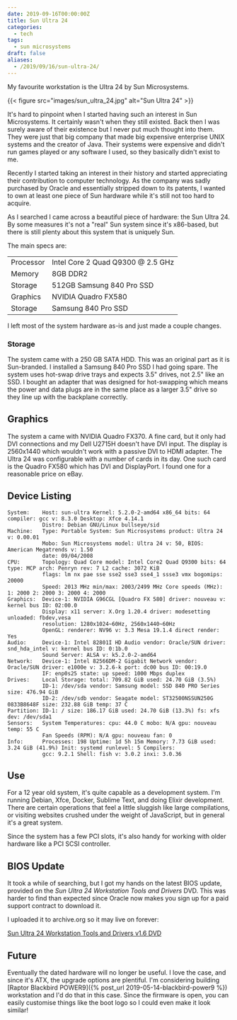 ```yaml
---
date: 2019-09-16T00:00:00Z
title: Sun Ultra 24
categories:
  - tech
tags:
  - sun microsystems
draft: false
aliases:
  - /2019/09/16/sun-ultra-24/
---
```


My favourite workstation is the Ultra 24 by Sun Microsystems.

{{< figure src="images/sun_ultra_24.jpg" alt="Sun Ultra 24" >}}

<!--more-->

It's hard to pinpoint when I started having such an interest in Sun Microsystems.
It certainly wasn't when they still existed. Back then I was surely aware of their
existence but I never put much thought into them. They were just that big
company that made big expensive enterprise UNIX systems and the creator of Java.
Their systems were expensive and didn't run games played or any software I
used, so they basically didn't exist to me.

Recently I started taking an interest in their history and started appreciating
their contribution to computer technology. As the company was sadly purchased
by Oracle and essentially stripped down to its patents, I wanted to own at
least one piece of Sun hardware while it's still not too hard to acquire.

As I searched I came across a beautiful piece of hardware: the Sun Ultra 24.
By some measures it's not a "real" Sun system since it's x86-based, but
there is still plenty about this system that is uniquely Sun.

The main specs are:


| |  |
| ---- | ---- |
| Processor | Intel Core 2 Quad Q9300 @ 2.5 GHz |
| Memory | 8GB DDR2 |
| Storage | 512GB Samsung 840 Pro SSD |
| Graphics | NVIDIA Quadro FX580 |
| Storage | Samsung 840 Pro SSD |


I left most of the system hardware as-is and just made a couple changes.

### Storage

The system came with a 250 GB SATA HDD. This was an original part as it is
Sun-branded. I installed a Samsung 840 Pro SSD I had going spare. The system
uses hot-swap drive trays and expects 3.5" drives, not 2.5" like an SSD.
I bought an adapter that was designed for hot-swapping which means the power
and data plugs are in the same place as a larger 3.5" drive so they line up
with the backplane correctly.

## Graphics

The system a came with NVIDIA Quadro FX370. A fine card, but it only had DVI
connections and my Dell U2715H doesn't have DVI input. The display is 2560x1440
which wouldn't work with a passive DVI to HDMI adapter. The Ultra 24 was
configurable with a number of cards in its day. One such card is the Quadro FX580
which has DVI and DisplayPort. I found one for a reasonable price on eBay.

## Device Listing

```plain
System:    Host: sun-ultra Kernel: 5.2.0-2-amd64 x86_64 bits: 64 compiler: gcc v: 8.3.0 Desktop: Xfce 4.14.1
           Distro: Debian GNU/Linux bullseye/sid
Machine:   Type: Portable System: Sun Microsystems product: Ultra 24 v: 0.00.01
           Mobo: Sun Microsystems model: Ultra 24 v: 50, BIOS: American Megatrends v: 1.50
           date: 09/04/2008
CPU:       Topology: Quad Core model: Intel Core2 Quad Q9300 bits: 64 type: MCP arch: Penryn rev: 7 L2 cache: 3072 KiB
           flags: lm nx pae sse sse2 sse3 sse4_1 ssse3 vmx bogomips: 20000
           Speed: 2013 MHz min/max: 2003/2499 MHz Core speeds (MHz): 1: 2000 2: 2000 3: 2000 4: 2000
Graphics:  Device-1: NVIDIA G96CGL [Quadro FX 580] driver: nouveau v: kernel bus ID: 02:00.0
           Display: x11 server: X.Org 1.20.4 driver: modesetting unloaded: fbdev,vesa
           resolution: 1280x1024~60Hz, 2560x1440~60Hz
           OpenGL: renderer: NV96 v: 3.3 Mesa 19.1.4 direct render: Yes
Audio:     Device-1: Intel 82801I HD Audio vendor: Oracle/SUN driver: snd_hda_intel v: kernel bus ID: 0:1b.0
           Sound Server: ALSA v: k5.2.0-2-amd64
Network:   Device-1: Intel 82566DM-2 Gigabit Network vendor: Oracle/SUN driver: e1000e v: 3.2.6-k port: dc00 bus ID: 00:19.0
           IF: enp0s25 state: up speed: 1000 Mbps duplex
Drives:    Local Storage: total: 709.82 GiB used: 24.70 GiB (3.5%)
           ID-1: /dev/sda vendor: Samsung model: SSD 840 PRO Series size: 476.94 GiB
           ID-2: /dev/sdb vendor: Seagate model: ST32500NSSUN250G 0833B8648F size: 232.88 GiB temp: 37 C
Partition: ID-1: / size: 186.17 GiB used: 24.70 GiB (13.3%) fs: xfs dev: /dev/sda1
Sensors:   System Temperatures: cpu: 44.0 C mobo: N/A gpu: nouveau temp: 55 C
           Fan Speeds (RPM): N/A gpu: nouveau fan: 0
Info:      Processes: 198 Uptime: 1d 5h 15m Memory: 7.73 GiB used: 3.24 GiB (41.9%) Init: systemd runlevel: 5 Compilers:
           gcc: 9.2.1 Shell: fish v: 3.0.2 inxi: 3.0.36
```

## Use

For a 12 year old system, it's quite capable as a development system. I'm
running Debian, Xfce, Docker, Sublime Text, and doing Elixir development.
There are certain operations that feel a little sluggish like large compilations,
or visiting websites crushed under the weight of JavaScript, but in general
it's a great system.

Since the system has a few PCI slots, it's also handy for working with older
hardware like a PCI SCSI controller.

## BIOS Update

It took a while of searching, but I got my hands on the latest BIOS update,
provided on the *Sun Ultra 24 Workstation Tools and Drivers* DVD. This was harder
to find than expected since Oracle now makes you sign up for a paid support
contract to download it.

I uploaded it to archive.org so it may live on forever:

[Sun Ultra 24 Workstation Tools and Drivers v1.6 DVD](https://archive.org/details/tools_and_drivers-1.6.0-Sun_Ultra_24)

## Future

Eventually the dated hardware will no longer be useful. I love the case, and
since it's ATX, the upgrade options are plentiful. I'm considering building
[Raptor Blackbird POWER9]({% post_url 2019-05-14-blackbird-power9 %}) workstation
and I'd do that in this case. Since the firmware is open, you can easily
customise things like the boot logo so I could even make it look similar!
